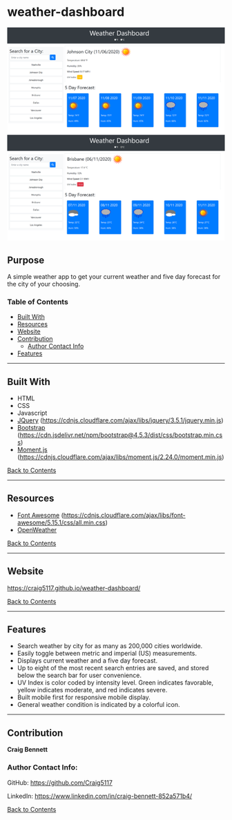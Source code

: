 # weather-dashboard
![Screenshot of Weather Dashboard](./screenshots/screenshot-1.png)
![Screenshot of Weather Dashboard Metric Example](./screenshots/screenshot-2.png)
## Purpose
A simple weather app to get your current weather and five day forecast for the city of your choosing.
### Table of Contents
- [Built With](#built-with)
- [Resources](#resources)
- [Website](#website)
- [Contribution](#contribution)
    - [Author Contact Info](#author-contact-info)
- [Features](#features)

---
## Built With
- HTML
- CSS
- Javascript
- [JQuery](https://jquery.com/) (https://cdnjs.cloudflare.com/ajax/libs/jquery/3.5.1/jquery.min.js)
- [Bootstrap](https://getbootstrap.com/) (https://cdn.jsdelivr.net/npm/bootstrap@4.5.3/dist/css/bootstrap.min.css)
- [Moment.js](https://momentjs.com/) (https://cdnjs.cloudflare.com/ajax/libs/moment.js/2.24.0/moment.min.js)

[Back to Contents](#table-of-contents)

---
## Resources
- [Font Awesome](https://fontawesome.com/) (https://cdnjs.cloudflare.com/ajax/libs/font-awesome/5.15.1/css/all.min.css)
- [OpenWeather](https://openweathermap.org/)

[Back to Contents](#table-of-contents)

---
## Website
 https://craig5117.github.io/weather-dashboard/

[Back to Contents](#table-of-contents)

---
## Features
- Search weather by city for as many as 200,000 cities worldwide.
- Easily toggle between metric and imperial (US) measurements.
- Displays current weather and a five day forecast.
- Up to eight of the most recent search entries are saved, and stored below the search bar for user convenience.
- UV Index is color coded by intensity level. Green indicates favorable, yellow indicates moderate, and red indicates severe.
- Built mobile first for responsive mobile display.
- General weather condition is indicated by a colorful icon.

---

## Contribution

**Craig Bennett**


### Author Contact Info:

GitHub: https://github.com/Craig5117

LinkedIn: https://www.linkedin.com/in/craig-bennett-852a571b4/

[Back to Contents](#table-of-contents)

